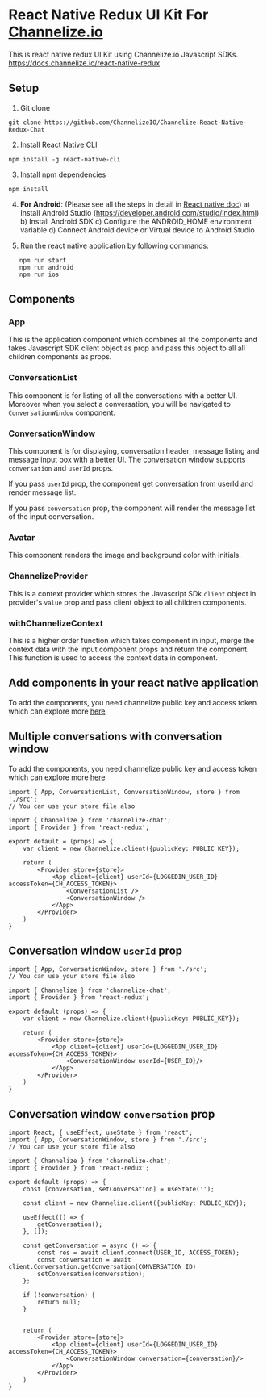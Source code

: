 # React Native Redux UI Kit For [Channelize.io](https://channelize.io)

This is react native redux UI Kit using Channelize.io Javascript SDKs. https://docs.channelize.io/react-native-redux

## Setup
1. Git clone
```
git clone https://github.com/ChannelizeIO/Channelize-React-Native-Redux-Chat
```

2. Install React Native CLI
  ```
npm install -g react-native-cli
  ```
3. Install npm dependencies
```
npm install
```
4. **For Android**: (Please see all the steps in detail in [React native doc](https://reactnative.dev/docs/environment-setup)) 
   a) Install Android Studio (https://developer.android.com/studio/index.html)
   b) Install Android SDK
   c) Configure the ANDROID_HOME environment variable
   d) Connect Android device or Virtual device to Android Studio

5. Run the react native application by following commands:

```
   npm run start
   npm run android
   npm run ios

```

## Components
### App

This is the application component which combines all the components and takes Javascript SDK client object as prop and pass this object to all all children components as props.

### ConversationList

This component is for listing of all the conversations with a better UI. Moreover when you select a conversation, you will be navigated to `ConversationWindow` component.

### ConversationWindow
This component is for displaying, conversation header, message listing and message input box with a better UI. The conversation window supports `conversation` and `userId` props.

If you pass `userId` prop, the component get conversation from userId and render message list.

If you pass `conversation` prop, the component will render the message list of the input conversation.

### Avatar
This component renders the image and background color with initials.

### ChannelizeProvider
This is a context provider which stores the Javascript SDk `client` object in provider's `value` prop and pass client object to all children components.

### withChannelizeContext
This is a higher order function which takes component in input, merge the context data with the input component props and return the component. This function is used to access the context data in component.

## Add components in your react native application
To add the components, you need channelize public key and access token which can explore more [here](https://docs.channelize.io/platform-api-authentication-public/)

## Multiple conversations with conversation window

 To add the components, you need channelize public key and access token which can explore more [here](https://docs.channelize.io/platform-api-authentication-public/)

```
import { App, ConversationList, ConversationWindow, store } from './src';
// You can use your store file also

import { Channelize } from 'channelize-chat';
import { Provider } from 'react-redux';

export default = (props) => {
    var client = new Channelize.client({publicKey: PUBLIC_KEY});

    return (
        <Provider store={store}>
            <App client={client} userId={LOGGEDIN_USER_ID} accessToken={CH_ACCESS_TOKEN}>
                <ConversationList />
                <ConversationWindow />
            </App>
        </Provider>
    )
}
```

## Conversation window `userId` prop

```
import { App, ConversationWindow, store } from './src';
// You can use your store file also

import { Channelize } from 'channelize-chat';
import { Provider } from 'react-redux';

export default (props) => {
    var client = new Channelize.client({publicKey: PUBLIC_KEY});

    return (
        <Provider store={store}>
            <App client={client} userId={LOGGEDIN_USER_ID} accessToken={CH_ACCESS_TOKEN}>
                <ConversationWindow userId={USER_ID}/>
            </App>
        </Provider>
    )
}
```

## Conversation window `conversation` prop

```
import React, { useEffect, useState } from 'react';
import { App, ConversationWindow, store } from './src';
// You can use your store file also

import { Channelize } from 'channelize-chat';
import { Provider } from 'react-redux';

export default (props) => {
    const [conversation, setConversation] = useState('');

    const client = new Channelize.client({publicKey: PUBLIC_KEY});

    useEffect(() => {
        getConversation();
    }, []);

    const getConversation = async () => {
        const res = await client.connect(USER_ID, ACCESS_TOKEN);
        const conversation = await client.Conversation.getConversation(CONVERSATION_ID)
        setConversation(conversation);
    };

    if (!conversation) {
        return null;
    }


    return (
        <Provider store={store}>
            <App client={client} userId={LOGGEDIN_USER_ID} accessToken={CH_ACCESS_TOKEN}>
                <ConversationWindow conversation={conversation}/>
            </App>
        </Provider>
    )
}
```

